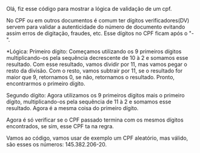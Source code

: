Olá, fiz esse código para mostrar a lógica de validação de um cpf.

No CPF ou em outros documentos é comum ter dígitos verificadores(DV) servem para validar a autenticidade do número de documento evitando assim erros de digitação, fraudes, etc. Esse dígitos no CPF ficam após o "-".

*Lógica:
Primeiro dígito: Começamos utilizando os 9 primeiros dígitos multiplicando-os pela sequência decrescente de 10 à 2 e somamos esse resultado. Com esse resultado, vamos dividir por 11, mas vamos pegar o resto da divisão. Com o resto, vamos subtrair por 11, se o resultado for maior que 9, retornamos 0, se não, retornamos o resultado. Pronto, encontrarmos o primeiro dígito.

Segundo dígito: Agora utilizamos os 9 primeiros dígitos mais o primeiro dígito, multiplicando-os pela sequência de 11 à 2 e somamos esse resultado. Agora é a mesma coisa do primeiro dígito. 

Agora é só verificar se o CPF passado termina com os mesmos dígitos encontrados, se sim, esse CPF ta na regra. 

Vamos ao código, vamos usar de exemplo um CPF aleatório, mas válido, 
são esses os números: 145.382.206-20.